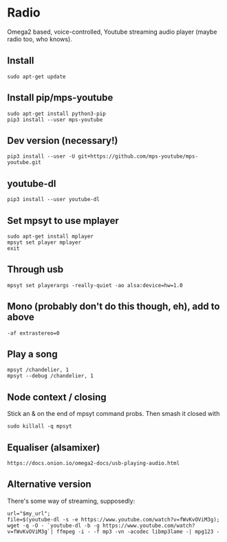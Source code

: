 # Radio

Omega2 based, voice-controlled, Youtube streaming audio player (maybe radio too, who knows).

## Install

    sudo apt-get update

## Install pip/mps-youtube

    sudo apt-get install python3-pip
    pip3 install --user mps-youtube

## Dev version (necessary!)

    pip3 install --user -U git+https://github.com/mps-youtube/mps-youtube.git

## youtube-dl

    pip3 install --user youtube-dl

## Set mpsyt to use mplayer

    sudo apt-get install mplayer
    mpsyt set player mplayer
    exit

## Through usb

    mpsyt set playerargs -really-quiet -ao alsa:device=hw=1.0

## Mono (probably don't do this though, eh), add to above

    -af extrastereo=0

## Play a song

    mpsyt /chandelier, 1
    mpsyt --debug /chandelier, 1

## Node context / closing

Stick an & on the end of mpsyt command probs. Then smash it closed with

    sudo killall -q mpsyt

## Equaliser (alsamixer)

    https://docs.onion.io/omega2-docs/usb-playing-audio.html

## Alternative version

There's some way of streaming, supposedly:

    url="$my_url";
    file=$(youtube-dl -s -e https://www.youtube.com/watch?v=fWvKvOViM3g);
    wget -q -O - `youtube-dl -b -g https://www.youtube.com/watch?v=fWvKvOViM3g`| ffmpeg -i - -f mp3 -vn -acodec libmp3lame -| mpg123 -
